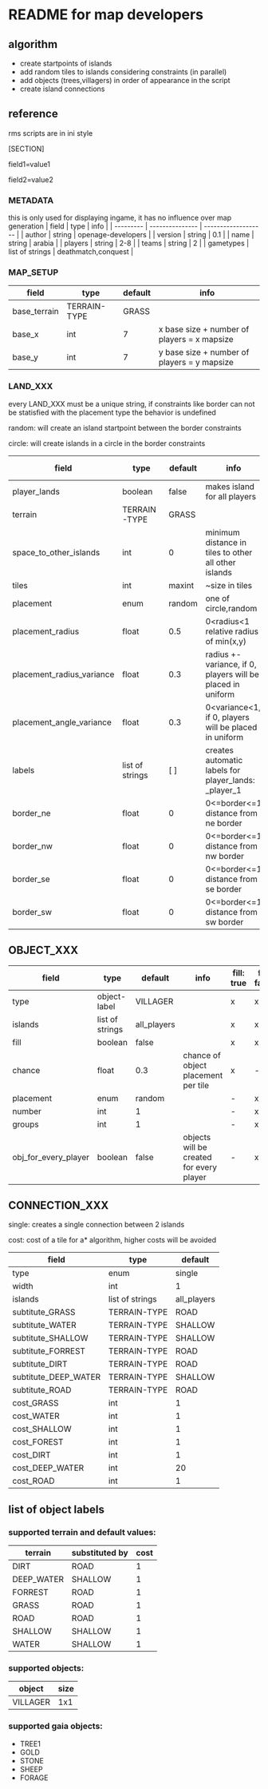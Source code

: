 # README for map developers

## algorithm
- create startpoints of islands
- add random tiles to islands considering constraints (in parallel)
- add objects (trees,villagers) in order of appearance in the script
- create island connections

## reference
rms scripts are in ini style

[SECTION]

field1=value1

field2=value2

### METADATA
this is only used for displaying ingame, it has no influence over map generation
| field     | type            | info                |
| --------- | --------------- | ------------------- |
| author    | string          | openage-developers  |
| version   | string          | 0.1                 |
| name      | string          | arabia              |
| players   | string          | 2-8                 |
| teams     | string          | 2                   |
| gametypes | list of strings | deathmatch,conquest |

### MAP_SETUP
| field        | type         | default | info                                        |
| ------------ | ------------ | ------- | ------------------------------------------- |
| base_terrain | TERRAIN-TYPE | GRASS   |                                            |
| base_x       | int          | 7       | x base size + number of players = x mapsize |
| base_y       | int          | 7       |y base size + number of players = y mapsize |

### LAND_XXX
every LAND_XXX must be a unique string, if constraints like border can not be statisfied with the placement type the behavior is undefined

random: will create an island startpoint between the border constraints

circle: will create islands in a circle in the border constraints

| field                     | type            | default | info                                                        | placement: random | placement: circle |
| ------------------------- | --------------- | ------- | ----------------------------------------------------------- | ----------------- | ----------------- |
| player_lands              | boolean         | false   | makes island for all players                                | -                 | x                 |
| terrain                   | TERRAIN-TYPE    | GRASS   |                                                             | x                 | x                 |
| space_to_other_islands    | int             | 0       | minimum distance in tiles to other all other islands        | x                 | x                 |
| tiles                     | int             | maxint  | ~size in tiles                                              | x                 | x                 |
| placement                 | enum            | random  | one of circle,random                                        | x                 | x                 |
| placement_radius          | float           | 0.5     | 0<radius<1 relative radius of min(x,y)                      | -                 | x                 |
| placement_radius_variance | float           | 0.3     | radius +- variance, if 0, players will be placed in uniform | -                 | x                 |
| placement_angle_variance  | float           | 0.3     | 0<variance<1, if 0, players will be placed in uniform       | -                 | x                 |
| labels                    | list of strings | [ ]     | creates automatic labels for player_lands: _player_1        | x                 | x                 |
| border_ne                 | float           | 0       | 0<=border<=1 distance from ne border                        | x                 | x                 |
| border_nw                 | float           | 0       | 0<=border<=1 distance from nw border                        | x                 | x                 |
| border_se                 | float           | 0       | 0<=border<=1 distance from se border                        | x                 | x                 |
| border_sw                 | float           | 0       | 0<=border<=1 distance from sw border                        | x                 | x                 |

## OBJECT_XXX
| field                | type            | default     | info                                     | fill: true | fill: false |
| -------------------- | --------------- | ----------- | ---------------------------------------- | ---------- | ----------- |
| type                 | object-label    | VILLAGER    |                                          | x          | x           |
| islands              | list of strings | all_players |                                          | x          | x           |
| fill                 | boolean         | false       |                                          | x          | x           |
| chance               | float           | 0.3         | chance of object placement per tile      | x          | -           |
| placement            | enum            | random      |                                          | -          | x           |
| number               | int             | 1           |                                          | -          | x           |
| groups               | int             | 1           |                                          | -          | x           |
| obj_for_every_player | boolean         | false       | objects will be created for every player | -          | x           |

## CONNECTION_XXX

single: creates a single connection between 2 islands

cost: cost of a tile for a* algorithm, higher costs will be avoided

| field                | type            | default     |
| -------------------- | --------------- | ----------- |
| type                 | enum            | single      |
| width                | int             | 1           |
| islands              | list of strings | all_players |
| subtitute_GRASS      | TERRAIN-TYPE    | ROAD        |
| subtitute_WATER      | TERRAIN-TYPE    | SHALLOW     |
| subtitute_SHALLOW    | TERRAIN-TYPE    | SHALLOW     |
| subtitute_FORREST    | TERRAIN-TYPE    | ROAD        |
| subtitute_DIRT       | TERRAIN-TYPE    | ROAD        |
| subtitute_DEEP_WATER | TERRAIN-TYPE    | SHALLOW     |
| subtitute_ROAD       | TERRAIN-TYPE    | ROAD        |
| cost_GRASS           | int             | 1           |
| cost_WATER           | int             | 1           | 
| cost_SHALLOW         | int             | 1           |
| cost_FOREST          | int             | 1           |
| cost_DIRT            | int             | 1           |
| cost_DEEP_WATER      | int             | 20          |
| cost_ROAD            | int             | 1           |
                
## list of object labels
### supported terrain and default values:

| terrain     | substituted by | cost |
| ----------- | -------------- | ---- |
| DIRT        | ROAD           | 1    |
| DEEP_WATER  | SHALLOW        | 1    |
| FORREST     | ROAD           | 1    |
| GRASS       | ROAD           | 1    |
| ROAD        | ROAD           | 1    |
| SHALLOW     | SHALLOW        | 1    |
| WATER       | SHALLOW        | 1    |
    
### supported objects:
| object   | size |
| -------- | ---- |
| VILLAGER | 1x1  |

### supported gaia objects:
- TREE1
- GOLD
- STONE
- SHEEP
- FORAGE